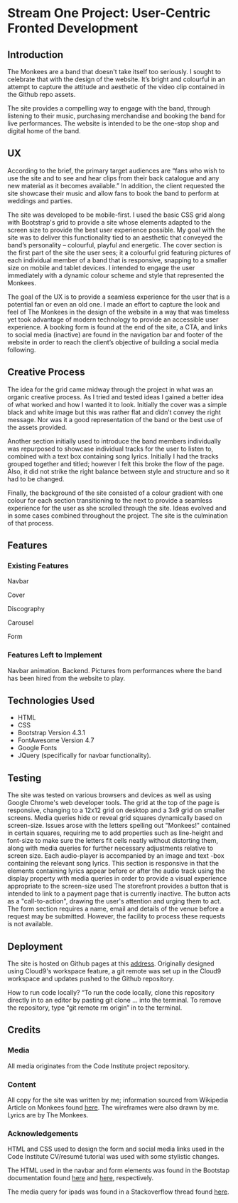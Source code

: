 # Stream One Project: User-Centric Fronted Development

## Introduction

The Monkees are a band that doesn't take itself too seriously. I sought to celebrate that with the design of the website. It’s bright and colourful in an attempt to capture the attitude and aesthetic of the video clip contained in the Github repo assets.

The site provides a compelling way to engage with the band, through listening to their music, purchasing merchandise and booking the band for live performances. The website is intended to be the one-stop shop and digital home of the band. 

## UX

 According to the brief, the primary target audiences are “fans who wish to use the site and to see and hear clips from their back catalogue
and any new material as it becomes available.” In addition, the client requested the site showcase their music and allow fans to book the band
to perform at weddings and parties.

The site was developed to be mobile-first. I used the basic CSS grid along with Bootstrap's grid to provide a site whose elements adapted
to the screen size to provide the best user experience possible. My goal with the site was to deliver this functionality tied to an aesthetic that conveyed the band’s personality – colourful, playful and energetic. The cover section is the first part of the site the user sees; it a colourful grid featuring pictures of each individual member of a band that is responsive, snapping to a smaller size on mobile and tablet devices. I intended to engage the user immediately with a dynamic colour scheme and style that represented the Monkees.

The goal of the UX is to provide a seamless experience for the user that is a potential fan or even an old one. I made an effort to capture the look and feel of
The Monkees in the design of the website in a way that was timeless yet took advantage of modern technology to provide an accessible user experience. 
A booking form is found at the end of the site, a CTA, and links to social media (inactive) are found in the navigation bar and footer of the website in order to reach the client’s objective of building a social media following. 

## Creative Process

The idea for the grid came midway through the project in what was an organic creative process. As I tried and tested ideas I gained a better idea of what worked and how I wanted it to look. Initially the cover was a simple black and white image but this was rather flat and didn’t convey the right message. Nor was it a good representation of the band or the best use of the assets provided. 

Another section initially used to introduce the band members individually was repurposed to showcase individual tracks for the user to listen to, combined with a text box containing song lyrics. Initially I had the tracks grouped together and titled; however I felt this broke the flow of the page. Also, it did not strike the right balance between style and structure and so it had to be changed. 

Finally, the background of the site consisted of a colour gradient with one colour for each section transitioning to the next to provide a seamless experience for the user as she scrolled through the site. Ideas evolved and in some cases combined throughout the project. The site is the culmination of that process.

## Features

### Existing Features

Navbar

Cover

Discography

Carousel

Form

### Features Left to Implement

Navbar animation. Backend. Pictures from performances where the band has been hired from the website to play. 

## Technologies Used

- HTML
- CSS
- Bootstrap Version 4.3.1
- FontAwesome Version 4.7
- Google Fonts
- JQuery (specifically for navbar functionality). 

## Testing

The site was tested on various browsers and devices as well as using Google Chrome's web developer tools. The grid at the top of the page is responsive, changing to a 12x12 grid on desktop and a 3x9 grid on smaller screens. Media queries hide or reveal grid squares dynamically based on screen-size. Issues arose with the letters spelling out "Monkees!" contained in certain squares, requiring me to add properties such as line-height and font-size to make sure the letters fit cells neatly without distorting them, along with media queries for further necessary adjustments relative to screen size. 
 Each audio-player is accompanied by an image and text -box containing the relevant song lyrics. This section is responsive in that the elements containing lyrics appear before or after the audio track using the display property with media queries in order to provide a visual experience appropriate to the screen-size used
 The storefront provides a button that is intended to link to a payment page that is currently inactive. The button acts as a "call-to-action", drawing the user's attention and urging them to act.
 The form section requires a name, email and details of the venue before a request may be submitted. However, the facility to process these requests is not available. 

## Deployment

The site is hosted on Github pages at this [address](https://stiofaneimeid.github.io/first-milestone-project/ "git repo"). Originally designed using Cloud9's workspace feature, a git remote was set up in the Cloud9 workspace and updates pushed to the Github repository. 

How to run code locally? “To run the code locally, clone this repository directly in to an editor by pasting git clone … into the terminal. To remove the repository, type “git remote rm origin” in to the terminal.

## Credits

### Media

All media originates from the Code Institute project repository.

### Content

All copy for the site was written by me; information sourced from Wikipedia Article on Monkees found [here](https://en.wikipedia.org/wiki/The_Monkees "Monkees wikipage"). The wireframes were also drawn by me. Lyrics are by The Monkees. 

### Acknowledgements

HTML and CSS used to design the form and social media links used in the Code Institute CV/resumé tutorial was used with some stylistic changes.

The HTML used in the navbar and form elements was found in the Bootstap documentation found
[here](https://getbootstrap.com/docs/4.0/components/navbar/ "navbar") and [here](https://getbootstrap.com/docs/4.0/components/carousel/ "carousel"), respectively.

The media query for ipads was found in a Stackoverflow thread found [here](https://stackoverflow.com/questions/41978487/correct-media-query-for-ipad-pro "stack").
